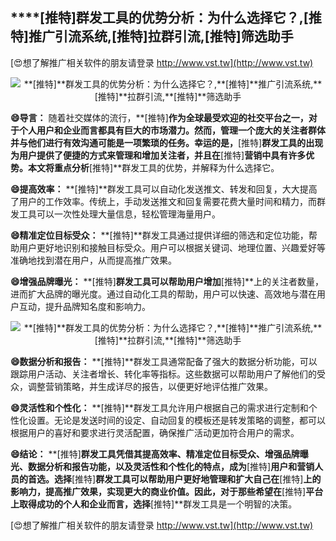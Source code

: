 ## ****[推特]**群发工具的优势分析：为什么选择它？,**[推特]**推广引流系统,**[推特]**拉群引流,**[推特]**筛选助手**

[😍想了解推广相关软件的朋友请登录 http://www.vst.tw](http://www.vst.tw)

 <center><img src="https://vst.tw/MP4/tuiguang/png/1.png" alt="**[推特]**群发工具的优势分析：为什么选择它？,**[推特]**推广引流系统,**[推特]**拉群引流,**[推特]**筛选助手"></center>

**😄导言：**
随着社交媒体的流行，**[推特]**作为全球最受欢迎的社交平台之一，对于个人用户和企业而言都具有巨大的市场潜力。然而，管理一个庞大的关注者群体并与他们进行有效沟通可能是一项繁琐的任务。幸运的是，**[推特]**群发工具的出现为用户提供了便捷的方式来管理和增加关注者，并且在**[推特]**营销中具有许多优势。本文将重点分析**[推特]**群发工具的优势，并解释为什么选择它。

**😄提高效率：**
**[推特]**群发工具可以自动化发送推文、转发和回复，大大提高了用户的工作效率。传统上，手动发送推文和回复需要花费大量时间和精力，而群发工具可以一次性处理大量信息，轻松管理海量用户。

**😄精准定位目标受众：**
**[推特]**群发工具通过提供详细的筛选和定位功能，帮助用户更好地识别和接触目标受众。用户可以根据关键词、地理位置、兴趣爱好等准确地找到潜在用户，从而提高推广效果。

**😄增强品牌曝光：**
**[推特]**群发工具可以帮助用户增加**[推特]**上的关注者数量，进而扩大品牌的曝光度。通过自动化工具的帮助，用户可以快速、高效地与潜在用户互动，提升品牌知名度和影响力。

 <center><img src="https://vst.tw/MP4/tuiguang/png/0.png" alt="**[推特]**群发工具的优势分析：为什么选择它？,**[推特]**推广引流系统,**[推特]**拉群引流,**[推特]**筛选助手"></center>

**😄数据分析和报告：**
**[推特]**群发工具通常配备了强大的数据分析功能，可以跟踪用户活动、关注者增长、转化率等指标。这些数据可以帮助用户了解他们的受众，调整营销策略，并生成详尽的报告，以便更好地评估推广效果。

**😄灵活性和个性化：**
**[推特]**群发工具允许用户根据自己的需求进行定制和个性化设置。无论是发送时间的设定、自动回复的模板还是转发策略的调整，都可以根据用户的喜好和要求进行灵活配置，确保推广活动更加符合用户的需求。

**😄结论：**
**[推特]**群发工具凭借其提高效率、精准定位目标受众、增强品牌曝光、数据分析和报告功能，以及灵活性和个性化的特点，成为**[推特]**用户和营销人员的首选。选择**[推特]**群发工具可以帮助用户更好地管理和扩大自己在**[推特]**上的影响力，提高推广效果，实现更大的商业价值。因此，对于那些希望在**[推特]**平台上取得成功的个人和企业而言，选择**[推特]**群发工具是一个明智的决策。

[😍想了解推广相关软件的朋友请登录 http://www.vst.tw](http://www.vst.tw)



